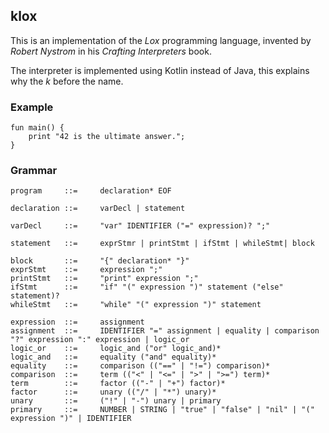 ## klox

This is an implementation of the _Lox_ programming language, invented by _Robert Nystrom_ in his
_Crafting Interpreters_ book.

The interpreter is implemented using Kotlin instead of Java, this explains why the _k_ before the name.

### Example

```lox
fun main() {
    print "42 is the ultimate answer.";
}
```
### Grammar

```
program     ::=     declaration* EOF

declaration ::=     varDecl | statement

varDecl     ::=     "var" IDENTIFIER ("=" expression)? ";"

statement   ::=     exprStmr | printStmt | ifStmt | whileStmt| block

block       ::=     "{" declaration* "}"
exprStmt    ::=     expression ";"
printStmt   ::=     "print" expression ";"
ifStmt      ::=     "if" "(" expression ")" statement ("else" statement)?
whileStmt   ::=     "while" "(" expression ")" statement

expression  ::=     assignment
assignment  ::=     IDENTIFIER "=" assignment | equality | comparison "?" expression ":" expression | logic_or
logic_or    ::=     logic_and ("or" logic_and)*
logic_and   ::=     equality ("and" equality)*
equality    ::=     comparison (("==" | "!=") comparison)*
comparison  ::=     term (("<" | "<=" | ">" | ">=") term)*
term        ::=     factor (("-" | "+") factor)*
factor      ::=     unary (("/" | "*") unary)*
unary       ::=     ("!" | "-") unary | primary
primary     ::=     NUMBER | STRING | "true" | "false" | "nil" | "(" expression ")" | IDENTIFIER
```